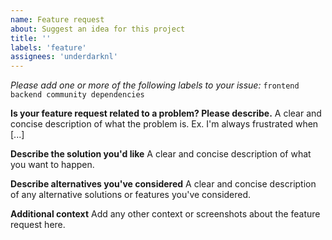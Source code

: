 ```yaml
---
name: Feature request
about: Suggest an idea for this project
title: ''
labels: 'feature'
assignees: 'underdarknl'
---
```


_Please add one or more of the following labels to your issue:_
`frontend backend community dependencies`

**Is your feature request related to a problem? Please describe.**
A clear and concise description of what the problem is. Ex. I'm always frustrated when [...]

**Describe the solution you'd like**
A clear and concise description of what you want to happen.

**Describe alternatives you've considered**
A clear and concise description of any alternative solutions or features you've considered.

**Additional context**
Add any other context or screenshots about the feature request here.